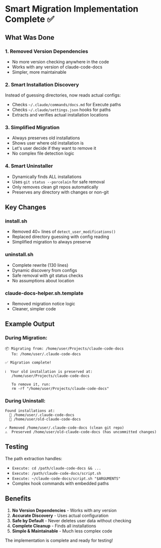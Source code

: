 # Smart Migration Implementation Complete ✅

## What Was Done

### 1. Removed Version Dependencies
- No more version checking anywhere in the code
- Works with any version of claude-code-docs
- Simpler, more maintainable

### 2. Smart Installation Discovery
Instead of guessing directories, now reads actual configs:
- Checks `~/.claude/commands/docs.md` for Execute paths
- Checks `~/.claude/settings.json` hooks for paths
- Extracts and verifies actual installation locations

### 3. Simplified Migration
- Always preserves old installations
- Shows user where old installation is
- Let's user decide if they want to remove it
- No complex file detection logic

### 4. Smart Uninstaller
- Dynamically finds ALL installations
- Uses `git status --porcelain` for safe removal
- Only removes clean git repos automatically
- Preserves any directory with changes or non-git

## Key Changes

### install.sh
- Removed 40+ lines of `detect_user_modifications()`
- Replaced directory guessing with config reading
- Simplified migration to always preserve

### uninstall.sh
- Complete rewrite (130 lines)
- Dynamic discovery from configs
- Safe removal with git status checks
- No assumptions about location

### claude-docs-helper.sh.template
- Removed migration notice logic
- Cleaner, simpler code

## Example Output

### During Migration:
```
📦 Migrating from: /home/user/Projects/claude-code-docs
   To: /home/user/.claude-code-docs

✅ Migration complete!

ℹ️  Your old installation is preserved at:
   /home/user/Projects/claude-code-docs

   To remove it, run:
   rm -rf "/home/user/Projects/claude-code-docs"
```

### During Uninstall:
```
Found installations at:
  📁 /home/user/.claude-code-docs
  📁 /home/user/old-claude-code-docs

✓ Removed /home/user/.claude-code-docs (clean git repo)
⚠️  Preserved /home/user/old-claude-code-docs (has uncommitted changes)
```

## Testing

The path extraction handles:
- `Execute: cd /path/claude-code-docs && ...`
- `Execute: /path/claude-code-docs/script.sh`
- `Execute: ~/claude-code-docs/script.sh "$ARGUMENTS"`
- Complex hook commands with embedded paths

## Benefits

1. **No Version Dependencies** - Works with any version
2. **Accurate Discovery** - Uses actual configuration
3. **Safe by Default** - Never deletes user data without checking
4. **Complete Cleanup** - Finds all installations
5. **Simple & Maintainable** - Much less complex code

The implementation is complete and ready for testing!